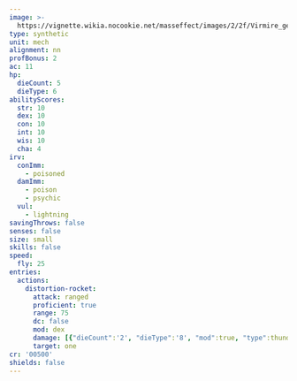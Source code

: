 ```yaml
---
image: >-
  https://vignette.wikia.nocookie.net/masseffect/images/2/2f/Virmire_geth_rocket_drone.png/revision/latest/scale-to-width-down/640?cb=20091209133938
type: synthetic
unit: mech
alignment: nn
profBonus: 2
ac: 11
hp:
  dieCount: 5
  dieType: 6
abilityScores:
  str: 10
  dex: 10
  con: 10
  int: 10
  wis: 10
  cha: 4
irv:
  conImm:
    - poisoned
  damImm:
    - poison
    - psychic
  vul:
    - lightning
savingThrows: false
senses: false
size: small
skills: false
speed:
  fly: 25
entries:
  actions:
    distortion-rocket:
      attack: ranged
      proficient: true
      range: 75
      dc: false
      mod: dex
      damage: [{"dieCount":'2', "dieType":'8', "mod":true, "type":thunder}]
      target: one
cr: '00500'
shields: false
---
```

